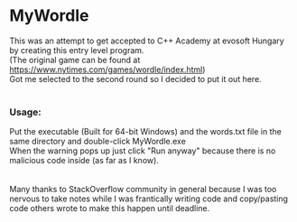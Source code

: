 # MyWordle

This was an attempt to get accepted to C++ Academy at evosoft Hungary by creating this entry level program.<br>
(The original game can be found at https://www.nytimes.com/games/wordle/index.html)<br>
Got me selected to the second round so I decided to put it out here.<br><br>
### Usage:<br>
Put the executable (Built for 64-bit Windows) and the words.txt file in the same directory and double-click MyWordle.exe<br>
When the warning pops up just click "Run anyway" because there is no malicious code inside (as far as I know).<br><br><br>
Many thanks to StackOverflow community in general because I was too nervous to take notes while I was frantically writing code and copy/pasting code others wrote to make this happen until deadline.
